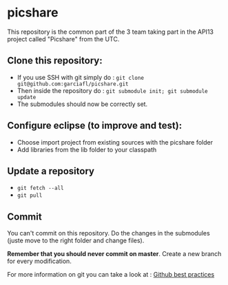 picshare
========

This repository is the common part of the 3 team taking part in the API13 project called "Picshare" from the UTC.

Clone this repository:
----------------------
* If you use SSH with git simply do : `git clone git@github.com:garciafl/picshare.git`
* Then inside the repository do : `git submodule init; git submodule update`
* The submodules should now be correctly set.

Configure eclipse (to improve and test):
----------------------------------------
* Choose import project from existing sources with the picshare folder
* Add libraries from the lib folder to your classpath

Update a repository
-------------------
* `git fetch --all`
* `git pull`

Commit
------

You can't commit on this repository. Do the changes in the submodules (juste move to the right folder and change files).

<b>Remember that you should never commit on master</b>. Create a new branch for every modification.

For more information on git you can take a look at :
[Github best practices](http://codeinthehole.com/writing/pull-requests-and-other-good-practices-for-teams-using-github/)

